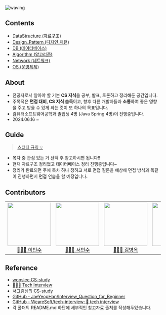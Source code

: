 ![waving](https://capsule-render.vercel.app/api?type=waving&height=150&text=CS-Study&fontAlign=20&fontAlignY=40&fontSize=60&color=50BCDF&fontColor=FFFFFF)

## Contents
- [DataStructure (자료구조)](https://github.com/99MinSu/CS-Study/tree/main/DataStructure)
- [Design_Pattern (디자인 패턴)](https://github.com/99MinSu/CS-Study/tree/main/Design_Pattern)
- [DB (데이터베이스)](https://github.com/99MinSu/CS-Study/tree/main/DB)
- [Algorithm (알고리즘)](https://github.com/99MinSu/CS-Study/tree/main/Algorithm)
- [Network (네트워크)](https://github.com/99MinSu/CS-Study/tree/main/Network)
- [OS (운영체제)](https://github.com/99MinSu/CS-Study/tree/main/OS)




## About
- 전공자로서 알아야 할 기본 **CS 지식**을 공부, 발표, 토론하고 정리해둔 공간입니다.  
- 주목적은 **면접 대비, CS 지식 습득**이고, 향후 다른 개발자들과 **소통**하여 좋은 영향을 주고 받을 수 있게 되는 것이 또 하나의 목표입니다.
- 컴퓨터소프트웨어공학과 졸업생 4명 (Java Spring 4명)이 진행중입니다. 
- 2024.06.16 ~

## Guide

> [스터디 규칙 :bulb:](https://github.com/99MinSu/CS-Study/issues/14)    
- 목차 중 관심 있는 거 선택 후 참고하시면 됩니다!! 
- 현재 자료구조 정리했고 데이터베이스 정리 진행중입니다~
- 정리가 완료되면 주에 목차 하나 정하고 서로 면접 질문을 예상해 면접 방식과 똑같이 진행하면서 면접 연습을 할 예정입니다.
## Contributors
<table>
    <tr>
      <td height="140px" align="center"> <a href="https://github.com/99MinSu"><img src="https://avatars.githubusercontent.com/u/89891084?v=4" width="140px" /><br/>👩🏻‍💻 이민수</a></td>
      <td height="140px" align="center"> <a href="https://github.com/Minsu17"><img src="https://avatars.githubusercontent.com/u/89891511?s=96&v=4" width="140px" /><br/>👩🏻‍💻 서민수</a></td>
      <td height="140px" align="center"> <a href="https://github.com/OkKim99"><img src="https://avatars.githubusercontent.com/u/89891488?s=400&v=4" width="140px" /><br/>👩🏻‍💻 김병옥</a></td>
      <td height="140px" align="center"> <a href="https://github.com/ocsba0821"><img src="https://avatars.githubusercontent.com/u/89891306?v=4" width="140px" /><br/>👩🏻‍💻 최종민</a></td>
    </tr>  
</table>

## Reference
- [wonslee CS-study](https://github.com/wonslee/CS-study)
- [👨🏻‍💻 Tech Interview](https://gyoogle.dev/blog/)  
- [서그림님의 CS-study](https://github.com/Seogeurim/CS-study)  
- [GitHub - JaeYeopHan/Interview_Question_for_Beginner](https://github.com/JaeYeopHan/Interview_Question_for_Beginner#part-1-%EC%A0%84%EC%82%B0-%EA%B8%B0%EC%B4%88)  
- [GitHub - WeareSoft/tech-interview: 🙍 tech interview](https://github.com/WeareSoft/tech-interview#1-data-structure)
- 각 폴더의 README.md 하단에 세부적인 참고자료 출처를 작성해두었습니다.

